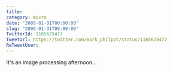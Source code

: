 ```yaml
---
title: 
category: micro
date: "2009-01-31T00:00:00"
slug: "2009-01-31T00:00:00"
TwitterId: 1165625477
TweetUrl: https://twitter.com/mark_philpot/status/1165625477
ReTweetUser: 
---
```


It's an image processing afternoon...